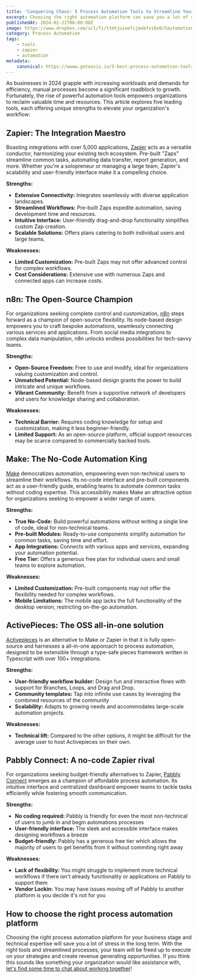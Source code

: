 ```yaml
---
title: 'Conquering Chaos: 5 Process Automation Tools to Streamline Your Workflow in 2024'
excerpt: Choosing the right automation platform can save you a lot of stress in the long term, and enable your team to focus on what they do best
publishedAt: 2024-02-21T00:00:00Z
image: https://www.dropbox.com/scl/fi/ttmtjuiee7cjmabfxi0x0/5automationtools.png?rlkey=p4e56dct3gcm29zrqfq9ruobp&dl=1
category: Process Automation
tags: 
    - tools
    - zapier
    - automation
metadata:
    canonical: https://wwww.getoasis.io/5-best-process-automation-tools
---
```


As businesses in 2024 grapple with increasing workloads and demands for efficiency, manual processes become a significant roadblock to growth. Fortunately, the rise of powerful automation tools empowers organizations to reclaim valuable time and resources. This article explores five leading tools, each offering unique strengths to elevate your organization's workflow:

## Zapier: The Integration Maestro

Boasting integrations with over 5,000 applications, [Zapier](https://zapier.com) acts as a versatile conductor, harmonizing your existing tech ecosystem. Pre-built "Zaps" streamline common tasks, automating data transfer, report generation, and more. Whether you're a solopreneur or managing a large team, Zapier's scalability and user-friendly interface make it a compelling choice.

**Strengths:**

- **Extensive Connectivity:** Integrates seamlessly with diverse application landscapes.
- **Streamlined Workflows:** Pre-built Zaps expedite automation, saving development time and resources.
- **Intuitive Interface:** User-friendly drag-and-drop functionality simplifies custom Zap creation.
- **Scalable Solutions:** Offers plans catering to both individual users and large teams.

**Weaknesses:**

- **Limited Customization:** Pre-built Zaps may not offer advanced control for complex workflows.
- **Cost Considerations:** Extensive use with numerous Zaps and connected apps can increase costs.

## n8n: The Open-Source Champion

For organizations seeking complete control and customization, [n8n](https://n8n.io/) steps forward as a champion of open-source flexibility. Its node-based design empowers you to craft bespoke automations, seamlessly connecting various services and applications. From social media integrations to complex data manipulation, n8n unlocks endless possibilities for tech-savvy teams.

**Strengths:**

- **Open-Source Freedom:** Free to use and modify, ideal for organizations valuing customization and control.
- **Unmatched Potential:** Node-based design grants the power to build intricate and unique workflows.
- **Vibrant Community:** Benefit from a supportive network of developers and users for knowledge sharing and collaboration.

**Weaknesses:**

- **Technical Barrier:** Requires coding knowledge for setup and customization, making it less beginner-friendly.
- **Limited Support:** As an open-source platform, official support resources may be scarce compared to commercially backed tools.

## Make: The No-Code Automation King

[Make](https://www.make.com/en) democratizes automation, empowering even non-technical users to streamline their workflows. Its no-code interface and pre-built components act as a user-friendly guide, enabling teams to automate common tasks without coding expertise. This accessibility makes Make an attractive option for organizations seeking to empower a wider range of users.

**Strengths:**

- **True No-Code:** Build powerful automations without writing a single line of code, ideal for non-technical teams.
- **Pre-built Modules:** Ready-to-use components simplify automation for common tasks, saving time and effort.
- **App Integrations:** Connects with various apps and services, expanding your automation potential.
- **Free Tier:** Offers a generous free plan for individual users and small teams to explore automation.

**Weaknesses:**

- **Limited Customization:** Pre-built components may not offer the flexibility needed for complex workflows.
- **Mobile Limitations:** The mobile app lacks the full functionality of the desktop version, restricting on-the-go automation.

## ActivePieces: The OSS all-in-one solution

[Activepieces](https://github.com/activepieces/activepieces) is an alternative to Make or Zapier in that it is fully open-source and harnesses a all-in-one apporoach to process automation, designed to be extensible through a type-safe pieces framework written in Typescript with over 100+ integrations. 

**Strengths:**

- **User-friendly workflow builder:** Design fun and interactive flows with support for Branches, Loops, and Drag and Drop. 
- **Community templates:** Tap into infinite use cases by leveraging the combined resources of the community
- **Scalability:** Adapts to growing needs and accommodates large-scale automation projects.

**Weaknesses:**

- **Technical lift:** Compared to the other options, it might be difficult for the average user to host Activepieces on their own. 

## Pabbly Connect: A no-code Zapier rival

For organizations seeking budget-friendly alternatives to Zapier, [Pabbly Connect](https://www.pabbly.com/connect/) emerges as a champion of affordable process automation. Its intuitive interface and centralized dashboard empower teams to tackle tasks efficiently while fostering smooth communication.

**Strengths:**

- **No coding required:** Pabbly is friendly for even the most non-technical of users to jumb in and begin automations processes
- **User-friendly interface:** The sleek and accessible interface makes designing workflows a breeze
- **Budget-friendly:** Pabbly has a generous free tier which allows the majority of users to get benefits from it without commiting right away

**Weaknesses:**

- **Lack of flexibility:** You might struggle to implement more technical workflows if there isn't already functionality or applications on Pabbly to support them
- **Vendor Lockin:** You may have issues moving off of Pabbly to another platform is you decide it's not for you

## How to choose the right process automation platform

Choosing the right process automation platform for your business stage and technical expertise will save you a lot of stress in the long term. With the right tools and streamlined processes, your team will be freed up to execute on your strategies and create revenue generating opportunities. If you think this sounds like something your organization would like assistance with, [let's find some time to chat about working together](/consultation)!